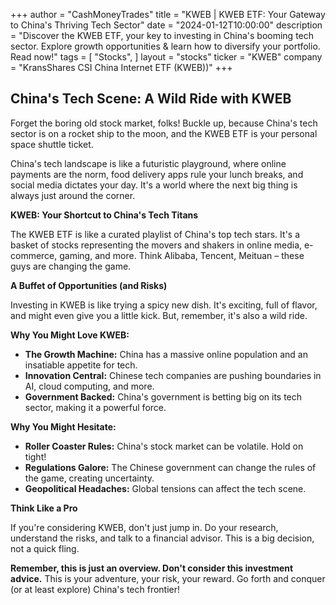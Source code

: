 +++
author = "CashMoneyTrades"
title = "KWEB |   KWEB ETF: Your Gateway to China's Thriving Tech Sector"
date = "2024-01-12T10:00:00"
description = "Discover the KWEB ETF, your key to investing in China's booming tech sector. Explore growth opportunities & learn how to diversify your portfolio. Read now!"
tags = [
"Stocks",
]
layout = "stocks"
ticker = "KWEB"
company = "KransShares CSI China Internet ETF (KWEB))"
+++
        


##  China's Tech Scene:  A Wild Ride with KWEB

Forget the boring old stock market, folks! Buckle up, because China's tech sector is on a rocket ship to the moon, and the KWEB ETF is your personal space shuttle ticket. 

China's tech landscape is like a futuristic playground, where online payments are the norm, food delivery apps rule your lunch breaks, and social media dictates your day. It's a world where the next big thing is always just around the corner.

**KWEB: Your Shortcut to China's Tech Titans**

The KWEB ETF is like a curated playlist of China's top tech stars. It's a basket of stocks representing the movers and shakers in online media, e-commerce, gaming, and more. Think Alibaba, Tencent, Meituan –  these guys are changing the game.

**A Buffet of Opportunities (and Risks)**

Investing in KWEB is like trying a spicy new dish. It's exciting, full of flavor, and might even give you a little kick. But, remember, it's also a wild ride. 

**Why You Might Love KWEB:**

* **The Growth Machine:**  China has a massive online population and an insatiable appetite for tech. 
* **Innovation Central:** Chinese tech companies are pushing boundaries in AI, cloud computing, and more.
* **Government Backed:** China's government is betting big on its tech sector, making it a powerful force.

**Why You Might Hesitate:**

* **Roller Coaster Rules:** China's stock market can be volatile.  Hold on tight!
* **Regulations Galore:** The Chinese government can change the rules of the game, creating uncertainty.
* **Geopolitical Headaches:**  Global tensions can affect the tech scene.

**Think Like a Pro**

If you're considering KWEB, don't just jump in. Do your research, understand the risks, and talk to a financial advisor.  This is a big decision, not a quick fling.  

**Remember, this is just an overview.  Don't consider this investment advice.** This is your adventure, your risk, your reward.  Go forth and conquer (or at least explore) China's tech frontier! 

        